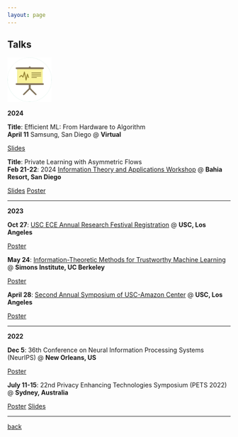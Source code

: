 ```yaml
---
layout: page
---
```


## Talks

<img src="assets/fig/talk.png" alt="drawing" width="100"/>

**2024**

**Title**: Efficient ML: From Hardware to Algorithm  
**April 11** Samsung, San Diego @ **Virtual**  

<a href="https://yuehniu.github.io/homepage/docs/Samsung_Presentation_YueNiu.pdf" class="btn">Slides</a>

<div class="vl"></div>

**Title**: Private Learning with Asymmetric Flows    
**Feb 21-22**:
2024 [Information Theory and Applications Workshop](https://ita.ucsd.edu/workshop/)
@ **Bahia Resort, San Diego**  

<a href="https://drive.google.com/file/d/1qHEB-8SMcvrub9inBWjh-wv0oqjVd9v4/view?usp=share_link" class="btn">Slides</a>
<a href="https://drive.google.com/file/d/1udAtljovkWm58wIxg1mR9xpqcFna9sFp/view?usp=share_link" class="btn">Poster</a>

---

**2023**

**Oct 27**:
[USC ECE Annual Research Festival Registration](https://minghsiehece.usc.edu/2022-electrical-and-computer-engineering-research-festival/)
@ **USC, Los Angeles**  

<a href="https://docs.google.com/presentation/d/10BI5i7zcZcgMS0DgFvvalxtMlb3DoFXEy9P9S2FLh-Y/edit?usp=share_link" class="btn">Poster</a>


**May 24**:
[Information-Theoretic Methods for Trustworthy Machine Learning](https://simons.berkeley.edu/workshops/asu-it-ml/schedule#simons-tabs)
@ **Simons Institute, UC Berkeley**  

<a href="https://docs.google.com/presentation/d/1KppYUn7NZYr2lnXMbDIHdFW3yBnbz08e/edit?usp=share_link&ouid=109203633834170149669&rtpof=true&sd=true" class="btn">Poster</a>

**April 28**:
[Second Annual Symposium of USC-Amazon Center](https://trustedai.usc.edu/second-annual-symposium)
@ **USC, Los Angeles**  

<a href="https://docs.google.com/presentation/d/1iWEHa8XBSiTxwLIUIM4a2GJ8FCvnN4Jk/edit?usp=share_link&ouid=109203633834170149669&rtpof=true&sd=true" class="btn">Poster</a>

---

**2022**


**Dec 5**:
36th Conference on Neural Information Processing Systems (NeurIPS)
@ **New Orleans, US**  

<a href="https://docs.google.com/presentation/d/10BI5i7zcZcgMS0DgFvvalxtMlb3DoFXEy9P9S2FLh-Y/edit?usp=share_link" class="btn">Poster</a>

**July 11-15**:
22nd Privacy Enhancing Technologies Symposium (PETS 2022)
@ **Sydney, Australia**  

<a href="https://youtu.be/AlnCVAe-mHg?si=wpkIpxlABwSURdzv" class="btn">Poster</a>
<a href="https://docs.google.com/presentation/d/1acwydVVgOOusUnoZ8IJedZACrR8ubnlb/edit?usp=share_link&ouid=109203633834170149669&rtpof=true&sd=true" class="btn">Slides</a>

---



[back](./)
